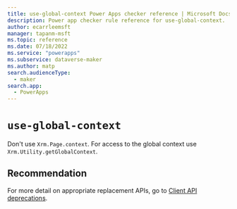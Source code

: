 ```yaml
---
title: use-global-context Power Apps checker reference | Microsoft Docs
description: Power app checker rule reference for use-global-context.
author: ecarrleemsft
manager: tapanm-msft
ms.topic: reference
ms.date: 07/18/2022
ms.service: "powerapps"
ms.subservice: dataverse-maker
ms.author: matp
search.audienceType: 
  - maker
search.app: 
  - PowerApps
---
```

# `use-global-context`

Don't use `Xrm.Page.context`. For access to the global context use `Xrm.Utility.getGlobalContext`.

## Recommendation

For more detail on appropriate replacement APIs, go to [Client API deprecations](/power-platform/important-changes-coming#some-client-apis-are-deprecated).
